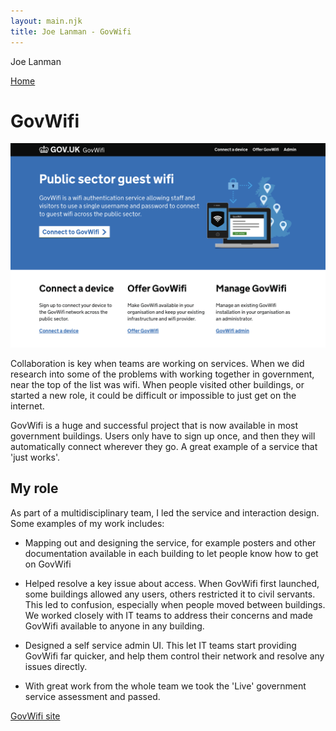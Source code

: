 ```yaml
---
layout: main.njk
title: Joe Lanman - GovWifi
---
```


Joe Lanman

<div class="home-link">

  [Home](/)

</div>

# GovWifi

<img src="/assets/images/govwifi-home.png" alt="Screenshot. Public sector guest wifi. GovWifi is a wifi authentication service allowing staff and visitors to use a single username and password to connect to guest wifi across the public sector. Links for Connect a device, Offer GovWifi and Manage Govwifi.">

Collaboration is key when teams are working on services. When we did research into some of the problems with working together in government, near the top of the list was wifi. When people visited other buildings, or started a new role, it could be difficult or impossible to just get on the internet.

GovWifi is a huge and successful project that is now available in most government buildings. Users only have to sign up once, and then they will automatically connect wherever they go. A great example of a service that 'just works'.

## My role

As part of a multidisciplinary team, I led the service and interaction design. Some examples of my work includes:

 - Mapping out and designing the service, for example posters and other documentation available in each building to let people know how to get on GovWifi

 - Helped resolve a key issue about access. When GovWifi first launched, some buildings allowed any users, others restricted it to civil servants. This led to confusion, especially when people moved between buildings. We worked closely with IT teams to address their concerns and made GovWifi available to anyone in any building.

 - Designed a self service admin UI. This let IT teams start providing GovWifi far quicker, and help them control their network and resolve any issues directly.

 - With great work from the whole team we took the 'Live' government service assessment and passed.

<div class="project-links">

  [GovWifi site](https://wifi.service.gov.uk)

</div>
